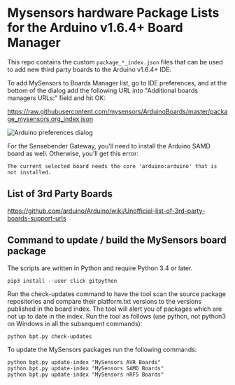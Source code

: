 # Mysensors hardware Package Lists for the Arduino v1.6.4+ Board Manager 

This repo contains the custom `package_*_index.json` files that can be used to add new
third party boards to the Arduino v1.6.4+ IDE.

To add MySensors to Boards Manager list, go to IDE preferences, and at the bottom of the dialog add the following URL into "Additional boards managers URLs:" field and hit OK:

https://raw.githubusercontent.com/mysensors/ArduinoBoards/master/package_mysensors.org_index.json

![Arduino preferences dialog](/screenshot/arduino-preferences-dialog.png?raw=true "Arduino preferences dialog")

For the Sensebender Gateway, you'll need to install the Arduino SAMD board as well. Otherwise, you'll get this error:
```
The current selected board needs the core 'arduino:arduino' that is not installed.
```

## List of 3rd Party Boards

https://github.com/arduino/Arduino/wiki/Unofficial-list-of-3rd-party-boards-support-urls

## Command to update / build the MySensors board package

The scripts are written in Python and require Python 3.4 or later.
```
pip3 install --user click gitpython
```

Run the check-updates command to have the tool scan the source package repositories and compare their platform.txt versions to the versions published in the board index. The tool will alert you of packages which are not up to date in the index. Run the tool as follows (use python, not python3 on Windows in all the subsequent commands):
```
python bpt.py check-updates
```

To update the MySensors packages run the following commands:
```
python bpt.py update-index "MySensors AVR Boards"
python bpt.py update-index "MySensors SAMD Boards"
python bpt.py update-index "MySensors nRF5 Boards"
```